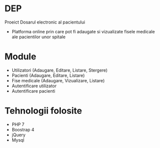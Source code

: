 # DEP
Proeict Dosarul electronic al pacientului

- Platforma online prin care pot fi adaugate si vizualizate fisele medicale ale pacientilor unor spitale

# Module
 - Utilizatori (Adaugare, Editare, Listare, Stergere)
 - Pacienti (Adaugare, Editare, Listare)
 - Fise medicale (Adaugare, Vizualizare, Listare)
 - Autentificare utilizator
 - Autentificare pacienti

# Tehnologii folosite

- PHP 7
- Boostrap 4
- jQuery
- Mysql
